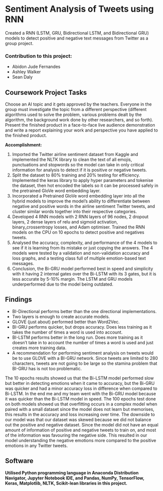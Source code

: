 # Sentiment Analysis of Tweets using RNN

Created a RNN (LSTM, GRU, Bidirectional LSTM, and Bidirectional GRU) models to detect positive and negative text messages from Twitter as a group project.

### Contribution to this project:
- Abidon Jude Fernandes
- Ashley Walker
- Sean Daly

## Coursework Project Tasks
Choose an AI topic and it gets approved by the teachers. Everyone in the group must investigate the topic from a different perspective (different algorithms used to solve the problem, various problems dealt by the algorithm, the background work done by other researchers, and so forth). Present the finished product in a face-to-face live audience demonstration and write a report explaining your work and perspective you have applied to the finished product.


**Accomplishment:**
1. Imported the Twitter airline sentiment dataset from Kaggle and implemented the NLTK library to clean the text of all emojis, punctuations and stopwords so the model can take in only critical information for analysis to detect if it is positive or negative tweets.
2. Split the dataset to 80% training and 20% testing for efficiency. Implemented the keras library to apply hyper parameters and tokenise the dataset, then hot encoded the labels so it can be processed safely in the pretrained GloVe word embedding layer.
3. Incorporated a Pretrained GloVe word embedding layer into all the hybrid models to improve the model’s ability to differentiate between negative and positive words in the airline sentiment Twitter tweets, and cluster similar words together into their respective categories.
4. Developed 4 RNN models with 2 RNN layers of 96 nodes, 2 dropout layers, 2 dense layers of relu and sigmoid activation, binary_crossentropy losses, and Adam optimiser. Trained the RNN models on the CPU on 10 epochs to detect positive and negatives tweets.
5. Analysed the accuracy, complexity, and performance of the 4 models to see if it is learning from its mistake or just copying the answers. The 4 models were tested by a validation and non-validation accuracy and loss graphs, and a testing class full of multiple emotion-based text messages.
6. Conclusion, the Bi-GRU model performed best in speed and simplicity with it having 2 internal gates over the Bi-LSTM with its 3 gates, but it is less accurate by 5-10% margin. The LSTM and GRU models underperformed due to the model being outdated.

## Findings
- BI-Directional performs better than the one directional implementations.
- Two layers is enough to create accurate models.
- GLOVE (just about) performed better than Word2Vec.
- BI-GRU performs quicker, but drops accuracy. Does less training as it takes the number of times a word is used into account.
- BI-LSTM performs better in the long run. Does more training as it doesn’t take in to account the number of times a word is used and just creates more training data.
- A recommendation for performing sentiment analysis on tweets would be to use GLOVE with a BI-GRU network. Since tweets are limited to 280 characters, tweets are not going to be large so the stamina problem that BI-GRU has is not too problematic.

The 10 epochs results showed us that the Bi-LSTM model performed slow but better in detecting emotions when it came to accuracy, but the Bi-GRU was quicker and had a minor accuracy loss in difference when compared to Bi-LSTM. In the end me and my team went with the Bi-GRU model because it was quicker than the Bi-LSTM model in speed. The 100 epochs test done on both models showed us that overfitting occurs in a complex model when paired with a small dataset since the model does not learn but memorises, this results in the accuracy and loss increasing over time. The downside to our model was that our dataset was skewed because we did not balance out the positive and negative dataset. Since the model did not have an equal amount of information of positive and negative tweets to train on, and most of the information was favouring the negative side. This resulted in our model understanding the negative emotions more compared to the positive emotions in any Twitter tweets.

## Software
**Utilised Python programming language in Anaconda Distribution Navigator, Jupyter Notebook IDE, and Pandas, NumPy, TensorFlow, Keras, Matplotlib, NLTK, Scikit-lean libraries in this project.**
